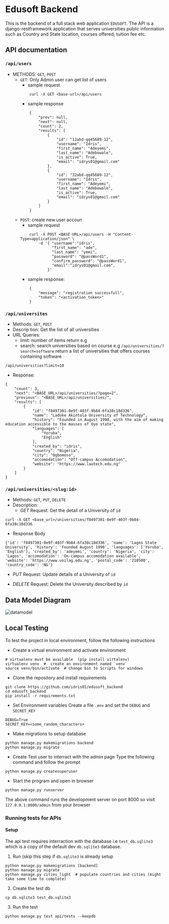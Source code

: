 # Edusoft Backend
This is the backend of a full stack web application `EDUSOFT`. The API is a django-restframework application that serves universities public information such as Country and State location, courses offered, tuition fee etc.


## API documentation

### `/api/users`

- METHODS: `GET`, `POST`
  - `GET`:
    Only Admin user can get list of users
    -  sample request
    ```
        curl -X GET <base-url>/api/users
    ```
    -  sample response
    ```
        {
            "prev": null,
            "next": null,
            "count": 2,
            "results": [
                {
                    "id": "12abd-qq45689-12",
                    "username": "Idris",
                    "first_name": "Adeyemi",
                    "last_name": "Adebowale",
                    "is_active": True,
                    "email": "idrys01@gmail.com"
                },
                {
                    "id": "32abd-qq45689-12",
                    "username": "Idris",
                    "first_name": "Adeyemi",
                    "last_name": "Adebowale",
                    "is_active": True,
                    "email": "idrys01@gmail.com"
                }
            ]
        }
    ```
  - `POST`: create new user accoun
    - sample request
    ```
        curl -X POST <BASE-URL>/api/users -H "Content-Type=application/json" \
            -d '{ "username":"idris",
                  "first_name": "ade",
                  "last_name": "yemi",
                  "password": "@passWord1",
                  "confirm_password": "@passWord1",
                  "email":"idrys01@gmail.com",
                }'
    ```
    - sample response:
    ```
        {
            "message": "registration successfull",
            "token": "<activation_token>"
        }
    ``` 

### `/api/universites`
- Methods: `GET`, `POST`
- Descrip   tion: Get the list of all universities
- URL Queries:
  - limit: number of items return e.g
  - search: search universities based on course e.g `/api/universities/?search=software` return a list of universities that offers courses containing software
```
/api/universities?limit=10
```
- Response:
```
{
    "count": 3,
    "next": "<BASE_URL>/api/universities/?page=2",
    "previous": "<BASE_URL>/api/universities/",
    "results": [
        {
            "id": "f8497301-0e9f-403f-9b84-6fa38c18d336",
            "name": "Ladoke Akintola University of Technology",
            "history": "Founded in August 1990, with the aim of making education accessible to the masses of Oyo state",
            "languages": [
                "Yoruba",
                "English"
            ],
            "created_by": "idris",
            "country": "Nigeria",
            "city": "Ogbomoso",
            "accomodation": "Off-campus Accomodation",
            "website": "https://www.lautech.edu.ng"
        }
    ]
}
```

### `/api/universities/<slug:id>`
- Methods: `GET`, `PUT`, `DELETE`
- Description: 
   - *GET* Request:
   Get the detail of a University of `id`

```
curl -X GET <base_url>/universities/f8497301-0e9f-403f-9b84-6fa38c18d336
```
   - Response Body

```
{'id': 'f8497301-0e9f-403f-9b84-6fa38c18d336', 'name': 'Lagos State University', 'history': 'Founded August 1990', 'languages': ['Yoruba', 'English'], 'created_by': 'adeyemi', 'country': 'Nigeria', 'city': 'Lagos', 'accomodation': 'On-campus accomodation available', 'website': 'https://www.unilag.edu.ng', 'postal_code': '210500', 'country_code': 'NG'}
```
   - *PUT* Request:
   Update details of a University of `id`

   - *DELETE* Request:
   Delete the University described by `id`


## Data Model Diagram

![datamodel]('updatedModelDiagram.png')


## Local Testing
To test the project in  local environment, follow the following instructions

- Create a virtual environment and activate environment
```
# virtualenv must be available  (pip install virtalenv)
virtualenv venv  #  create an environment named `venv`
source venv/bin/activate  # change bin to Scripts for windows

```

- Clone the repository and install requirements
```
git clone https://github.com/idris01/edusoft_backend
cd edusoft_backend
pip install -r requirements.txt
```

- Set Environment variables
Create a file `.env` and set the `DEBUG` and `SECRET_KEY`
```
DEBUG=True
SECRET_KEY=<some_random_characters>
```
- Make migrations to setup database
```
python manage.py makemigrations backend
python manage.py migrate
```

- Create Test user to interract with the admin page
Type the following  command and follow the prompt

```
python manage.py createsuperuser
```


- Start the program and open in browser
```
python manage.py runserver
```
The above command runs the development server on port 8000
so visit `127.0.0.1:8000/admin` from your browser


### Running tests for APIs
#### Setup
The api test requires interraction with the database i.e `test_db.sqlite3` which is a copy of the default dev `db.sqlite3` database.

1. Run (skip this step if `db.sqlite3` is already setup

```
python manage.py makemigrations [backend]
python manage.py migrate
python manage.py cities_light  # populate countries and cities (might take some time to complete)

```

2. Create the test db
```
cp db.sqlite3 test_db.sqlite3
```

3. Run the test

```
python manage.py test api/tests --keepdb
```
